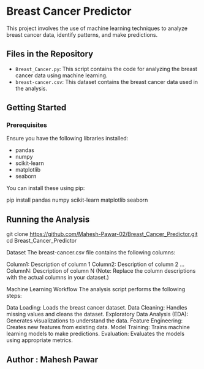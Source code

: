 # Breast Cancer Predictor

This project involves the use of machine learning techniques to analyze breast cancer data, identify patterns, and make predictions.

## Files in the Repository

- `Breast_Cancer.py`: This script contains the code for analyzing the breast cancer data using machine learning.
- `breast-cancer.csv`: This dataset contains the breast cancer data used in the analysis.

## Getting Started

### Prerequisites

Ensure you have the following libraries installed:

- pandas
- numpy
- scikit-learn
- matplotlib
- seaborn

You can install these using pip:

pip install pandas numpy scikit-learn matplotlib seaborn

## Running the Analysis

git clone https://github.com/Mahesh-Pawar-02/Breast_Cancer_Predictor.git
cd Breast_Cancer_Predictor


Dataset
The breast-cancer.csv file contains the following columns:

Column1: Description of column 1
Column2: Description of column 2
...
ColumnN: Description of column N
(Note: Replace the column descriptions with the actual columns in your dataset.)

Machine Learning Workflow
The analysis script performs the following steps:

Data Loading: Loads the breast cancer dataset.
Data Cleaning: Handles missing values and cleans the dataset.
Exploratory Data Analysis (EDA): Generates visualizations to understand the data.
Feature Engineering: Creates new features from existing data.
Model Training: Trains machine learning models to make predictions.
Evaluation: Evaluates the models using appropriate metrics.

## Author : Mahesh Pawar